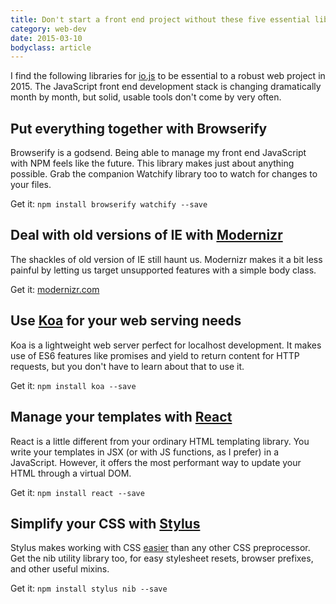 ```yaml
---
title: Don't start a front end project without these five essential libraries
category: web-dev
date: 2015-03-10
bodyclass: article
---
```


I find the following libraries for [io.js](https://iojs.org/) to be essential to a robust web project in 2015. The JavaScript front end development stack is changing dramatically month by month, but solid, usable tools don't come by very often.

## Put everything together with Browserify

Browserify is a godsend. Being able to manage my front end JavaScript with NPM feels like the future. This library makes just about anything possible. Grab the companion Watchify library too to watch for changes to your files.

Get it: `npm install browserify watchify --save`

## Deal with old versions of IE with [Modernizr](http://modernizr.com/)

The shackles of old version of IE still haunt us. Modernizr makes it a bit less painful by letting us target unsupported features with a simple body class.

Get it: [modernizr.com](http://modernizr.com/)

## Use [Koa](http://koajs.com/) for your web serving needs

Koa is a lightweight web server perfect for localhost development. It makes use of ES6 features like promises and yield to return content for HTTP requests, but you don't have to learn about that to use it.

Get it: `npm install koa --save`

## Manage your templates with [React](http://facebook.github.io/react/)

React is a little different from your ordinary HTML templating library. You write your templates in JSX (or with JS functions, as I prefer) in a JavaScript. However, it offers the most performant way to update your HTML through a virtual DOM.

Get it: `npm install react --save`

## Simplify your CSS with [Stylus](http://learnboost.github.io/stylus/)

Stylus makes working with CSS [easier](../stylus-the-revolutionary-successor-to-css) than any other CSS preprocessor. Get the nib utility library too, for easy stylesheet resets, browser prefixes, and other useful mixins.

Get it: `npm install stylus nib --save`
